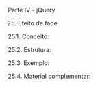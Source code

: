 Parte IV - jQuery

25. Efeito de fade

25.1. Conceito:

25.2. Estrutura:

25.3. Exemplo:

25.4. Material complementar:
